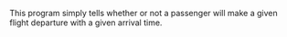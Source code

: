 This program simply tells whether or not a passenger will make a given flight departure with a given arrival time.
